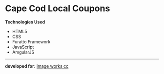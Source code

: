 Cape Cod Local Coupons
==========
**Technologies Used**
- HTML5
- CSS
- Furatto Framework
- JavaScript
- AmgularJS

***
**developed for:** [image works cc](http://imageworkscc.com)

